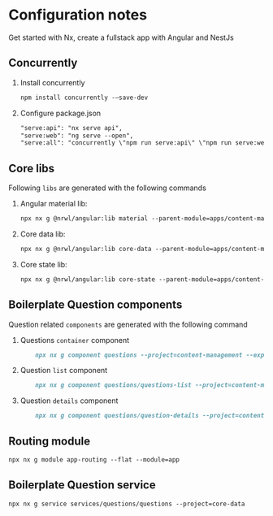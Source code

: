 # Configuration notes

Get started with Nx, create a fullstack app with Angular and NestJs

## Concurrently

1. Install concurrently

   ```markdown
   npm install concurrently -—save-dev
   ```

2. Configure package.json

   ```markdown
   "serve:api": "nx serve api",
   "serve:web": "ng serve --open",
   "serve:all": "concurrently \"npm run serve:api\" \"npm run serve:web\""
   ```

## Core libs

Following `libs` are generated with the following commands

1. Angular material lib:

   ```markdown
   npx nx g @nrwl/angular:lib material --parent-module=apps/content-management/src/app/app.module.ts --routing --style=scss
   ```

2. Core data lib:

   ```markdown
   npx nx g @nrwl/angular:lib core-data --parent-module=apps/content-management/src/app/app.module.ts --routing --style=scss
   ```

3. Core state lib:

   ```markdown
   npx nx g @nrwl/angular:lib core-state --parent-module=apps/content-management/src/app/app.module.ts --routing --style=scss
   ```

## Boilerplate Question components

Question related `components` are generated with the following command

1. Questions `container` component

   ```markdown
       npx nx g component questions --project=content-management --export
   ```

2. Question `list` component

   ```markdown
       npx nx g component questions/questions-list --project=content-management --export
   ```

3. Question `details` component

   ```markdown
       npx nx g component questions/question-details --project=content-management --export
   ```

## Routing module

```markdown
npx nx g module app-routing --flat --module=app
```

## Boilerplate Question service

```markdown
npx nx g service services/questions/questions --project=core-data
```
